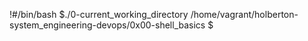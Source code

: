!#/bin/bash
$./0-current_working_directory
/home/vagrant/holberton-system_engineering-devops/0x00-shell_basics
$

